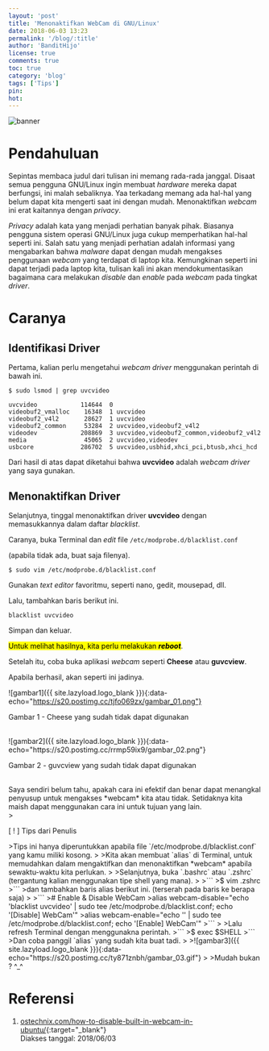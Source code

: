 ```yaml
---
layout: 'post'
title: 'Menonaktifkan WebCam di GNU/Linux'
date: 2018-06-03 13:23
permalink: '/blog/:title'
author: 'BanditHijo'
license: true
comments: true
toc: true
category: 'blog'
tags: ['Tips']
pin:
hot:
---
```


<!-- BANNER OF THE POST -->
<img class="post-body-img" src="{{ site.lazyload.logo_blank_banner }}" data-echo="https://s20.postimg.cc/40nbmxl8d/banner_post_15.png" alt="banner">

# Pendahuluan

Sepintas membaca judul dari tulisan ini memang rada-rada janggal. Disaat semua pengguna GNU/Linux ingin membuat *hardware* mereka dapat berfungsi, ini malah sebaliknya. Yaa terkadang memang ada hal-hal yang belum dapat kita mengerti saat ini dengan mudah. Menonaktifkan *webcam* ini erat kaitannya dengan *privacy*.

*Privacy* adalah kata yang menjadi perhatian banyak pihak. Biasanya pengguna sistem operasi GNU/Linux juga cukup memperhatikan hal-hal seperti ini. Salah satu yang menjadi perhatian adalah informasi yang mengabarkan bahwa *malware* dapat dengan mudah mengakses penggunaan *webcam* yang terdapat di laptop kita. Kemungkinan seperti ini dapat terjadi pada laptop kita, tulisan kali ini akan mendokumentasikan bagaimana cara melakukan *disable* dan *enable* pada *webcam* pada tingkat *driver*.

# Caranya

## Identifikasi Driver

Pertama, kalian perlu mengetahui *webcam driver* menggunakan perintah di bawah ini.
```
$ sudo lsmod | grep uvcvideo
```
```
uvcvideo            114644  0
videobuf2_vmalloc    16348  1 uvcvideo
videobuf2_v4l2       28627  1 uvcvideo
videobuf2_common     53284  2 uvcvideo,videobuf2_v4l2
videodev            208869  3 uvcvideo,videobuf2_common,videobuf2_v4l2
media                45065  2 uvcvideo,videodev
usbcore             286702  5 uvcvideo,usbhid,xhci_pci,btusb,xhci_hcd
```
Dari hasil di atas dapat diketahui bahwa **uvcvideo** adalah *webcam driver* yang saya gunakan.

## Menonaktifkan Driver

Selanjutnya, tinggal menonaktifkan driver **uvcvideo** dengan memasukkannya dalam daftar *blacklist*.

Caranya, buka Terminal dan *edit* file `/etc/modprobe.d/blacklist.conf`

(apabila tidak ada, buat saja filenya).
```
$ sudo vim /etc/modprobe.d/blacklist.conf
```
Gunakan *text editor* favoritmu, seperti nano, gedit, mousepad, dll.

Lalu, tambahkan baris berikut ini.
```
blacklist uvcvideo
```
Simpan dan keluar.

<mark>Untuk melihat hasilnya, kita perlu melakukan <b><i>reboot</i></b></mark>.

Setelah itu, coba buka aplikasi *webcam* seperti **Cheese** atau **guvcview**.

Apabila berhasil, akan seperti ini jadinya.

![gambar1]({{ site.lazyload.logo_blank }}){:data-echo="https://s20.postimg.cc/tjfo069zx/gambar_01.png"}
<p class="img-caption">Gambar 1 - Cheese yang sudah tidak dapat digunakan</p>

<br>
![gambar2]({{ site.lazyload.logo_blank }}){:data-echo="https://s20.postimg.cc/rrmp59ix9/gambar_02.png"}
<p class="img-caption">Gambar 2 - guvcview yang sudah tidak dapat digunakan</p>

<br>
Saya sendiri belum tahu, apakah cara ini efektif dan benar dapat menangkal penyusup untuk mengakses *webcam* kita atau tidak. Setidaknya kita maish dapat menggunakan cara ini untuk tujuan yang lain.


<br>
><p class="title-quote">[ ! ] Tips dari Penulis</p>
>Tips ini hanya diperuntukkan apabila file `/etc/modprobe.d/blacklist.conf` yang kamu miliki kosong.
>
>Kita akan membuat `alias` di Terminal, untuk memudahkan dalam mengaktifkan dan menonaktifkan *webcam* apabila sewaktu-waktu kita perlukan.
>
>Selanjutnya, buka `.bashrc` atau `.zshrc` (tergantung kalian menggunakan tipe shell yang mana).
>
>```
>$ vim .zshrc
>```
>dan tambahkan baris alias berikut ini. (terserah pada baris ke berapa saja)
>
>```
># Enable & Disable WebCam
>alias webcam-disable="echo 'blacklist uvcvideo' | sudo tee /etc/modprobe.d/blacklist.conf; echo '[Disable] WebCam'"
>alias webcam-enable="echo '' | sudo tee /etc/modprobe.d/blacklist.conf; echo '[Enable] WebCam'"
>```
>
>Lalu refresh Terminal dengan menggunakna perintah.
>```
>$ exec $SHELL
>```
>Dan coba panggil `alias` yang sudah kita buat tadi.
>
>![gambar3]({{ site.lazyload.logo_blank }}){:data-echo="https://s20.postimg.cc/ty871znbh/gambar_03.gif"}
>
>Mudah bukan ? ^_^

# Referensi

1. [ostechnix.com/how-to-disable-built-in-webcam-in-ubuntu/](https://www.ostechnix.com/how-to-disable-built-in-webcam-in-ubuntu/){:target="_blank"}
<br>Diakses tanggal: 2018/06/03
